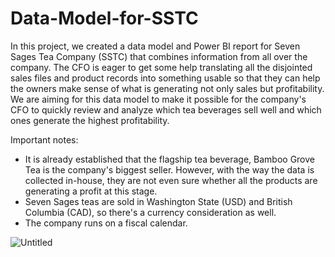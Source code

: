 # Data-Model-for-SSTC
In this project, we created a data model and Power BI report for Seven Sages Tea Company (SSTC) that combines information from all over the company. The CFO is eager to get some help translating all the disjointed sales files and product records into something usable so that they can help the owners make sense of what is generating not only sales but profitability. We are aiming for this data model to make it possible for the company's CFO to quickly review and analyze which tea beverages sell well and which ones generate the highest profitability.

Important notes:
- It is already established that the flagship tea beverage, Bamboo Grove Tea is the company's biggest seller. However, with the way the data is collected in-house, they are not even sure whether all the products are generating a profit at this stage.
- Seven Sages teas are sold in Washington State (USD) and British Columbia (CAD), so there's a currency consideration as well.
- The company runs on a fiscal calendar.

![Untitled](https://github.com/munahaj/Data-Model-for-SSTC/assets/169274166/754bf699-5e80-4e9d-88f3-e86cac4ea6bc)
